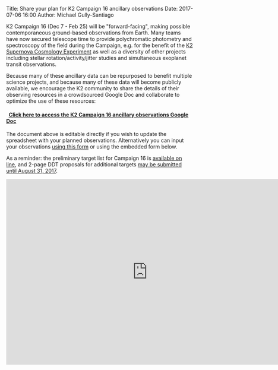 Title: Share your plan for K2 Campaign 16 ancillary observations
Date: 2017-07-06 16:00
Author: Michael Gully-Santiago

K2 Campaign 16 (Dec 7 - Feb 25) will be "forward-facing", making possible contemporaneous ground-based observations from Earth.  Many teams have now secured telescope time to provide polychromatic photometry and spectroscopy of the field during the Campaign, e.g. for the benefit of the [K2 Supernova Cosmology Experiment](https://keplerscience.arc.nasa.gov/supernova/) as well as a diversity of other projects including stellar rotation/activity/jitter studies and simultaneous exoplanet transit observations.

Because many of these ancillary data can be repurposed to benefit multiple science projects, and because many of these data will become publicly available, we encourage the K2 community to share the details of their observing resources in a crowdsourced Google Doc and collaborate to optimize the use of these resources:

#### <i class="fa fa-file fa-lg" style="margin-top:0.5em; margin-bottom:0.5em;"></i>&nbsp;&nbsp;[Click here to access the K2 Campaign 16 ancillary observations Google Doc](https://docs.google.com/spreadsheets/d/1ymIEoUyX0ZE8sKHA80tV8ieYJh47Nj4tIDIGXZeKqc4/edit?usp=sharing)

The document above is editable directly if you wish to update the spreadsheet with your planned observations.  Alternatively you can input your observations [using this form](https://goo.gl/forms/I5ctgJCh3OQX9TQz2) or using the embedded form below.

As a reminder: the preliminary target list for Campaign 16 is [available on line](k2-campaign-16-preliminary-target-list-available.html), and 2-page DDT proposals for additional targets [may be submitted until August 31, 2017](k2-ddt.html).

<iframe src="https://docs.google.com/forms/d/e/1FAIpQLSdIWV7QXIs_PqddugpY2bjrDYfkiltyO6ILUlAT_IUNANju_Q/viewform?embedded=true" width="760" height="500" frameborder="0" marginheight="0" marginwidth="0">Loading...</iframe>

